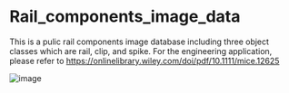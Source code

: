 # Rail_components_image_data
This is a pulic rail components image database including three object classes which are rail, clip, and spike. For the engineering application, please refer to https://onlinelibrary.wiley.com/doi/pdf/10.1111/mice.12625



![image](https://user-images.githubusercontent.com/43916561/116497580-bb2f2080-a875-11eb-940e-e874f757ed8e.png)
